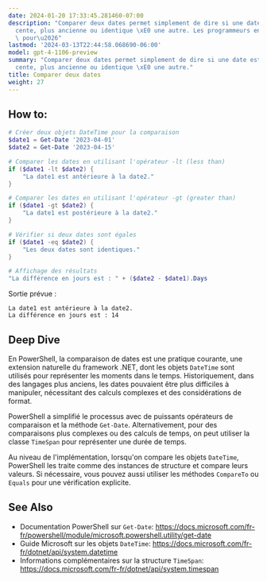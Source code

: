 ```yaml
---
date: 2024-01-20 17:33:45.281460-07:00
description: "Comparer deux dates permet simplement de dire si une date est plus r\xE9\
  cente, plus ancienne ou identique \xE0 une autre. Les programmeurs en ont besoin\
  \ pour\u2026"
lastmod: '2024-03-13T22:44:58.068690-06:00'
model: gpt-4-1106-preview
summary: "Comparer deux dates permet simplement de dire si une date est plus r\xE9\
  cente, plus ancienne ou identique \xE0 une autre."
title: Comparer deux dates
weight: 27
---
```


## How to:
```PowerShell
# Créer deux objets DateTime pour la comparaison
$date1 = Get-Date '2023-04-01'
$date2 = Get-Date '2023-04-15'

# Comparer les dates en utilisant l'opérateur -lt (less than)
if ($date1 -lt $date2) {
    "La date1 est antérieure à la date2."
}

# Comparer les dates en utilisant l'opérateur -gt (greater than)
if ($date1 -gt $date2) {
    "La date1 est postérieure à la date2."
}

# Vérifier si deux dates sont égales
if ($date1 -eq $date2) {
    "Les deux dates sont identiques."
}

# Affichage des résultats
"La différence en jours est : " + ($date2 - $date1).Days
```
Sortie prévue :
```
La date1 est antérieure à la date2.
La différence en jours est : 14
```

## Deep Dive
En PowerShell, la comparaison de dates est une pratique courante, une extension naturelle du framework .NET, dont les objets `DateTime` sont utilisés pour représenter les moments dans le temps. Historiquement, dans des langages plus anciens, les dates pouvaient être plus difficiles à manipuler, nécessitant des calculs complexes et des considérations de format. 

PowerShell a simplifié le processus avec de puissants opérateurs de comparaison et la méthode `Get-Date`. Alternativement, pour des comparaisons plus complexes ou des calculs de temps, on peut utiliser la classe `TimeSpan` pour représenter une durée de temps.

Au niveau de l'implémentation, lorsqu'on compare les objets `DateTime`, PowerShell les traite comme des instances de structure et compare leurs valeurs. Si nécessaire, vous pouvez aussi utiliser les méthodes `CompareTo` ou `Equals` pour une vérification explicite.

## See Also
- Documentation PowerShell sur `Get-Date`: https://docs.microsoft.com/fr-fr/powershell/module/microsoft.powershell.utility/get-date
- Guide Microsoft sur les objets `DateTime`: https://docs.microsoft.com/fr-fr/dotnet/api/system.datetime
- Informations complémentaires sur la structure `TimeSpan`: https://docs.microsoft.com/fr-fr/dotnet/api/system.timespan
